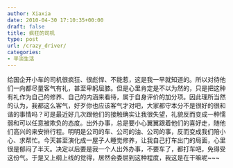 ```yaml
---
author: Xiaxia
date: 2010-04-30 17:10:35+00:00
draft: false
title: 疯狂的司机
type: post
url: /crazy_driver/
categories:
- 平淡生活
---
```


给国企开小车的司机很疯狂、很彪悍、不能惹，这是我一早就知道的。所以对待他们一向都尽量客气有礼，甚至卑躬屈膝。但是心里肯定是不以为然的，只是把这种有礼作为自己的修养、自己的内涵来看待，属于自身评价的加分项。因此理所当然的认为，我都这么客气，好歹你也应该客气才对吧，大家都守本分不是很好的很和谐的事情吗？可是最近好几次跟他们的接触确实让我很失望，礼貌反而变成一种懦弱和可以任意被欺负的态度。出外办事，总是要小心翼翼跟着他们的喜好走，随他们高兴的来安排行程。明明是公司的车、公司的油、公司的事，反而变成我们陪小心、求帮忙。今天甚至演化成一屋子人睡觉修养，让我自己打车出门的局面，心里很是郁闷了半天。决定以后要是我一个人出外办事，不要车了，都打车吧，免得受这份气。于是又上纲上线的觉得，居然会委屈到这种程度，我这是在干嘛呢~~~
